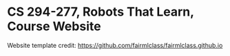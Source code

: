 # CS 294-277, Robots That Learn, Course Website

Website template credit: https://github.com/fairmlclass/fairmlclass.github.io
